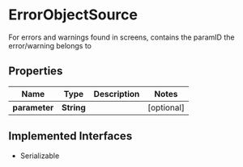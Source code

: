

# ErrorObjectSource

For errors and warnings found in screens, contains the paramID the error/warning belongs to

## Properties

Name | Type | Description | Notes
------------ | ------------- | ------------- | -------------
**parameter** | **String** |  |  [optional]


## Implemented Interfaces

* Serializable


